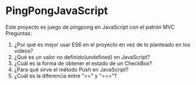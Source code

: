 # PingPongJavaScript
Este proyecto es juego de pingpong en JavaScript con el patrón MVC
Preguntas:
1. ¿Por qué es mejor usar ES6 en el proyecto en vez de lo planteado en los videos?
2. ¿Qué es un valor no definido(undefined) en JavaScript?
3. ¿Cuál es la forma de obtener el estado de un CheckBox?
4. ¿Para qué sirve el método Push en JavaScript?
5. ¿Cuál es la diferencia entre "==" y "==="?
